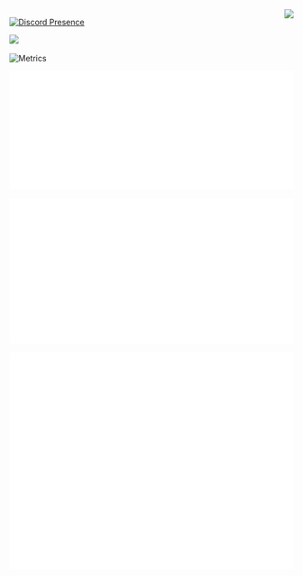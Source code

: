 <!-- Other existing badges -->
<img src="https://osu-sig.vercel.app/card?user=samoxo&mode=std&lang=en&mini=true&animation=true" align="right">

[![Discord Presence](https://lanyard.cnrad.dev/api/274178934143451137?theme=light&bg=ffffff&borderRadius=10px)](https://discord.com/users/274178934143451137)

![](https://count.getloli.com/@okisooo)

<!-- Main Metrics Image -->

![Metrics](./dist/metrics.svg)

<!-- AniList Plugins -->

![AniList Favorites](./metrics.plugin.anilist.svg)

![AniList Characters](./metrics.plugin.anilist.characters.svg)

![AniList Mix](./metrics.plugin.anilist.mix.svg)
